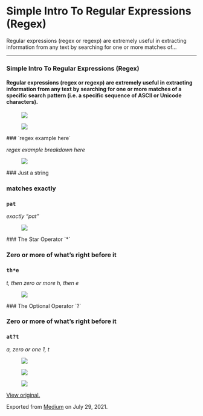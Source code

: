 # Simple Intro To Regular Expressions (Regex)

Regular expressions (regex or regexp) are extremely useful in extracting information from any text by searching for one or more matches of…

---

### Simple Intro To Regular Expressions (Regex)

#### Regular expressions (regex or regexp) are extremely useful in **extracting information from any text** by searching for one or more matches of a specific search pattern (i.e. a specific sequence of ASCII or Unicode characters).

<figure><img src="https://cdn-images-1.medium.com/max/800/0*i5vzGkpsWtB2eITn" class="graf-image" /></figure><figure><img src="https://cdn-images-1.medium.com/max/800/0*03WlkzbUaSRaHBG4.gif" class="graf-image" /></figure>### `regex example here`

_regex example breakdown here_

<figure><img src="https://cdn-images-1.medium.com/max/800/1*_sk_G6AzHHDfYVle1Xwr3w.png" class="graf-image" /></figure>### Just a string

### matches exactly

### `pat`

_exactly “pat”_

<figure><img src="https://cdn-images-1.medium.com/max/800/1*98RnqVyMtBYQfBJEMN-7HQ.png" class="graf-image" /></figure>### The Star Operator `*`

### Zero or more of what’s right before it

### `th*e`

_t, then zero or more h, then e_

<figure><img src="https://cdn-images-1.medium.com/max/800/1*-MLOI2K0FK5tRQQDmMOSRQ.png" class="graf-image" /></figure>### The Optional Operator `?`

### Zero or more of what’s right before it

### `at?t`

_a, zero or one 1, t_

<figure><img src="https://cdn-images-1.medium.com/max/800/1*sPtiZYbnZVzjott2qQFhdA.png" class="graf-image" /></figure><figure><img src="https://cdn-images-1.medium.com/max/800/1*clIkw1zCZdKO6wQ-bPVABg.png" class="graf-image" /></figure><figure><img src="https://cdn-images-1.medium.com/max/800/1*2oCh9NrBMFCYTtbgtWTw5g.png" class="graf-image" /></figure>

[View original.](https://medium.com/p/5a08b1dcdcdf)

Exported from [Medium](https://medium.com) on July 29, 2021.
